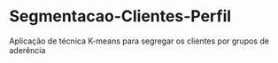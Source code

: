 # Segmentacao-Clientes-Perfil
Aplicação de técnica K-means para segregar os clientes por grupos de aderência
